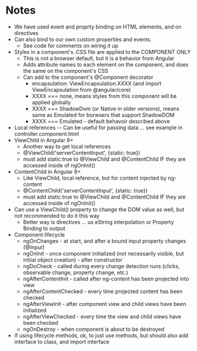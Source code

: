 
# Notes

- We have used event and proprty binding on HTML elements, and on directives
- Can also bind to our own custom properties and events.
    - See code for comments on wiring it up
- Styles in a component's .CSS file are applied to the COMPONENT ONLY
    - This is not a browser default, but it is a behavior from Angular
    - Adds attribute names to each element on the component, and does the same on the component's CSS
    - Can add to the component's @Component decorator
        - encapsulation: ViewEncapsulation.XXXX (and import ViewEncapsulation from @angular/core)
        - XXXX === none, means styles from this component will be applied globally
        - XXXX === ShadowDom (or Native in older versions), means same as Emulated for borwsers that support ShadowDOM
        - XXXX === Emulated - default behavoir described above
- Local references -- Can be useful for passing data ... see example in controller.component.html
- ViewChild in Angular 8+
    - Another way to get local references
    - @ViewChild('serverContentInput', {static: true})
    - must add static:true to @ViewChild and @ContentChild IF they are accessed inside of ngOnInit()
- ContentChild in Angular 8+
    - Like ViewChild, local reference, but for content injected by ng-content
    - @ContentChild('serverContentInput', {static: true})
    - must add static:true to @ViewChild and @ContentChild IF they are accessed inside of ngOnInit()    
- Can use a ViewChild() property to change the DOM value as well, but not recommended to do it this way
    - Better way is directives ... us eString interpolation or Property Binding to output
- Component lifecycle
    - ngOnChanges - at start, and after a bound input property changes (@Input)
    - ngOnInit - once component initialized (not necessarily visible, but intiial object creation) - after constructor
    - ngDoCheck - called during every change detection runs (clicks, observable change, property change, etc.)
    - ngAfterContentInit - called after ng-content has been projected into view
    - ngAfterContentChecked - every time projected content has been checked
    - ngAfterViewInit - after component view and child views have been initialized
    - ngAfterViewChecked - every time the view and child views have been checked
    - ngOnDestroy - when component is about to be destroyed
- If using lifecycle methods, ok, to just use methods, but should also add interface to class, and import interface




